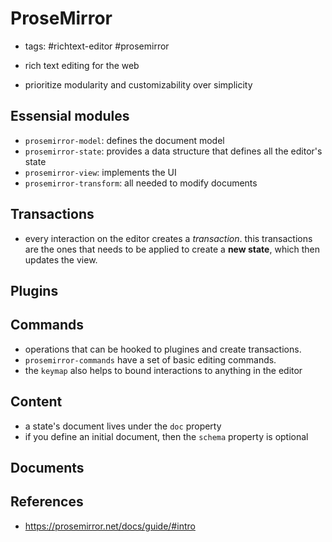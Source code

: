 # ProseMirror

- tags: #richtext-editor #prosemirror

- rich text editing for the web
- prioritize modularity and customizability over simplicity

## Essensial modules

- `prosemirror-model`: defines the document model
- `prosemirror-state`: provides a data structure that defines all the editor's state
- `prosemirror-view`: implements the UI
- `prosemirror-transform`: all needed to modify documents

## Transactions

- every interaction on the editor creates a *transaction*. this transactions are the ones that needs to be applied to create a **new state**, which then updates the view.

## Plugins

## Commands

- operations that can be hooked to plugines and create transactions.
- `prosemirror-commands` have a set of basic editing commands.
- the `keymap` also helps to bound interactions to anything in the editor

## Content

- a state's document lives under the `doc` property
- if you define an initial document, then the `schema` property is optional

## Documents



## References

- https://prosemirror.net/docs/guide/#intro